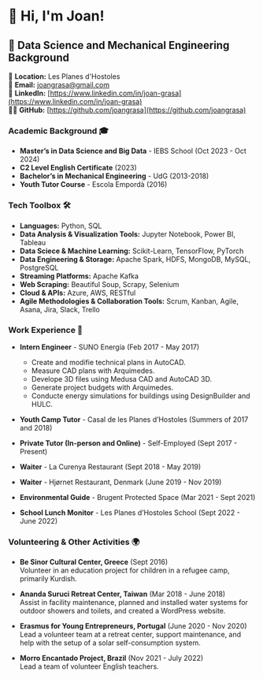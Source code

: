 # 👋 Hi, I'm Joan!
## 🚀 Data Science and Mechanical Engineering Background

📍 **Location:** Les Planes d'Hostoles  
📧 **Email:** [joangrasa@gmail.com](mailto:joangrasa@gmail.com)  
🔗 **LinkedIn:** [https://www.linkedin.com/in/joan-grasa](https://www.linkedin.com/in/joan-grasa)  
👨‍💻 **GitHub:** [https://github.com/joangrasa](https://github.com/joangrasa)

### Academic Background 🎓
- **Master’s in Data Science and Big Data** - IEBS School (Oct 2023 - Oct 2024)
- **C2 Level English Certificate** (2023)
- **Bachelor’s in Mechanical Engineering** - UdG (2013-2018)
- **Youth Tutor Course** - Escola Empordà (2016)

### Tech Toolbox 🛠️
- **Languages:** Python, SQL
- **Data Analysis & Visualization Tools:** Jupyter Notebook, Power BI, Tableau
- **Data Sciece & Machine Learning:** Scikit-Learn, TensorFlow, PyTorch
- **Data Engineering & Storage:** Apache Spark, HDFS, MongoDB, MySQL, PostgreSQL
- **Streaming Platforms:** Apache Kafka
- **Web Scraping:** Beautiful Soup, Scrapy, Selenium
- **Cloud & APIs:** Azure, AWS, RESTful 
- **Agile Methodologies & Collaboration Tools:** Scrum, Kanban, Agile, Asana, Jira, Slack, Trello

### Work Experience 💼
- **Intern Engineer** - SUNO Energía (Feb 2017 - May 2017)  
  - Create and modifie technical plans in AutoCAD.
  - Measure CAD plans with Arquimedes.
  - Develope 3D files using Medusa CAD and AutoCAD 3D.
  - Generate project budgets with Arquimedes.
  - Conducte energy simulations for buildings using DesignBuilder and HULC.

- **Youth Camp Tutor** - Casal de les Planes d’Hostoles (Summers of 2017 and 2018)
- **Private Tutor (In-person and Online)** - Self-Employed (Sept 2017 - Present)
- **Waiter** - La Curenya Restaurant (Sept 2018 - May 2019)
- **Waiter** - Hjørnet Restaurant, Denmark (June 2019 - Nov 2019)
- **Environmental Guide** - Brugent Protected Space (Mar 2021 - Sept 2021)
- **School Lunch Monitor** - Les Planes d’Hostoles School (Sept 2022 - June 2022)

### Volunteering & Other Activities 🌍
- **Be Sinor Cultural Center, Greece** (Sept 2016)  
  Volunteer in an education project for children in a refugee camp, primarily Kurdish.

- **Ananda Suruci Retreat Center, Taiwan** (Mar 2018 - June 2018)  
  Assist in facility maintenance, planned and installed water systems for outdoor showers and toilets, and created a WordPress website.

- **Erasmus for Young Entrepreneurs, Portugal** (June 2020 - Nov 2020)  
  Lead a volunteer team at a retreat center, support maintenance, and help with the setup of a solar self-consumption system.

- **Morro Encantado Project, Brazil** (Nov 2021 - July 2022)  
  Lead a team of volunteer English teachers.
